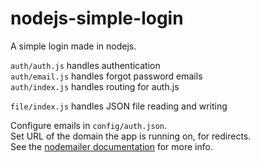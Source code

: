 # nodejs-simple-login
A simple login made in nodejs.

`auth/auth.js` handles authentication<br>
`auth/email.js` handles forgot password emails<br>
`auth/index.js` handles routing for auth.js

`file/index.js` handles JSON file reading and writing

Configure emails in `config/auth.json`. <br>
Set URL of the domain the app is running on, for redirects.<br>
See the [nodemailer documentation](https://nodemailer.com/smtp/) for more info.
